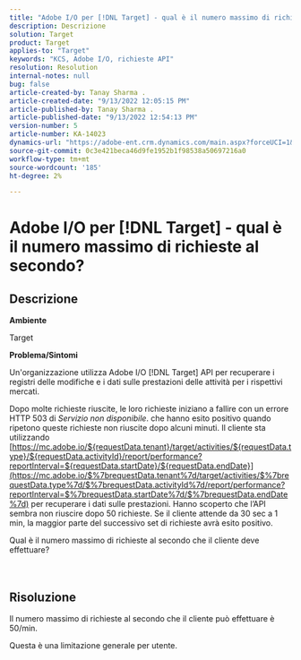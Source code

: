 ```yaml
---
title: "Adobe I/O per [!DNL Target] - qual è il numero massimo di richieste al secondo?"
description: Descrizione
solution: Target
product: Target
applies-to: "Target"
keywords: "KCS, Adobe I/O, richieste API"
resolution: Resolution
internal-notes: null
bug: false
article-created-by: Tanay Sharma .
article-created-date: "9/13/2022 12:05:15 PM"
article-published-by: Tanay Sharma .
article-published-date: "9/13/2022 12:54:13 PM"
version-number: 5
article-number: KA-14023
dynamics-url: "https://adobe-ent.crm.dynamics.com/main.aspx?forceUCI=1&pagetype=entityrecord&etn=knowledgearticle&id=b391cf4d-5c33-ed11-9db1-002248086735"
source-git-commit: 0c3e421beca46d9fe1952b1f98538a50697216a0
workflow-type: tm+mt
source-wordcount: '185'
ht-degree: 2%

---
```


# Adobe I/O per [!DNL Target] - qual è il numero massimo di richieste al secondo?

## Descrizione


<b>Ambiente</b>

Target



<b>Problema/Sintomi</b>

Un&#39;organizzazione utilizza Adobe I/O [!DNL Target] API per recuperare i registri delle modifiche e i dati sulle prestazioni delle attività per i rispettivi mercati.

Dopo molte richieste riuscite, le loro richieste iniziano a fallire con un errore HTTP 503 di *Servizio non disponibile*. che hanno esito positivo quando ripetono queste richieste non riuscite dopo alcuni minuti. Il cliente sta utilizzando [https://mc.adobe.io/${requestData.tenant}/target/activities/${requestData.type}/${requestData.activityId}/report/performance?reportInterval=${requestData.startDate}/${requestData.endDate}](https://mc.adobe.io/$%7brequestData.tenant%7d/target/activities/$%7brequestData.type%7d/$%7brequestData.activityId%7d/report/performance?reportInterval=$%7brequestData.startDate%7d/$%7brequestData.endDate%7d) per recuperare i dati sulle prestazioni. Hanno scoperto che l’API sembra non riuscire dopo 50 richieste. Se il cliente attende da 30 sec a 1 min, la maggior parte del successivo set di richieste avrà esito positivo.



Qual è il numero massimo di richieste al secondo che il cliente deve effettuare?
<br><br> <br>

## Risoluzione


Il numero massimo di richieste al secondo che il cliente può effettuare è 50/min.

Questa è una limitazione generale per utente.
